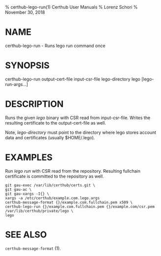 % certhub-lego-run(1) Certhub User Manuals
% Lorenz Schori
% November 30, 2018

# NAME

certhub-lego-run - Runs lego run command once

# SYNOPSIS

certhub-lego-run output-cert-file input-csr-file lego-directory lego [lego-run-args...]

# DESCRIPTION

Runs the given *lego* binary with CSR read from input-csr-file. Writes
the resulting certificate to the output-cert-file as well.

Note, *lego-directory* must point to the directory where lego stores account
data and certificates (usually $HOME/.lego).

# EXAMPLES

Run *lego run* with CSR read from the repository. Resulting fullchain
certificate is committed to the repository as well.

    git gau-exec /var/lib/certhub/certs.git \
    git gau-ac \
    git gau-xargs -I{} \
    xargs -a /etc/certhub/example.com.lego.args
    certhub-message-format {}/example.com.fullchain.pem x509 \
    certhub-lego-run {}/example.com.fullchain.pem {}/example.com/csr.pem /var/lib/certhub/private/lego \
    lego

# SEE ALSO

`certhub-message-format` (1).
